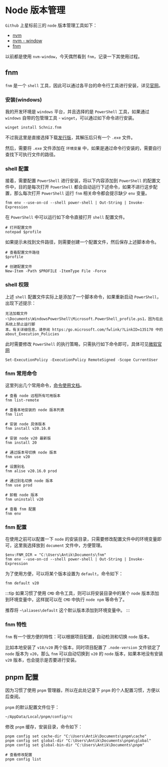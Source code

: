 # Node 版本管理

`Github` 上星标前三的 `node` 版本管理工具如下：

- [nvm](https://github.com/nvm-sh/nvm)
- [nvm - window](https://github.com/coreybutler/nvm-windows)
- [fnm](https://github.com/Schniz/fnm)

以前都是使用 `nvm-window`，今天偶然看到 `fnm`，记录一下其使用过程。

## fnm

`fnm` 是一个 `shell` 工具，因此可以通过各平台的命令行工具进行安装，详见[官网](https://github.com/Schniz/fnm?#Installation)。

### 安装(windows)

我的开发环境是 `windows` 平台，并且选择的是 `PowerShell` 工具，如果通过 `windows` 自带的包管理工具 - `winget`，可以通过如下命令进行安装。

```shell
winget install Schniz.fnm
```

不过我这里是直接选择下载[发行版](https://github.com/Schniz/fnm/releases)，其解压后只有一个 `.exe` 文件。

然后，需要将 `.exe` 文件添加在 `环境变量` 中，如果是通过命令行安装的，需要自行查找下可执行文件的路径。

### shell 配置

接着，需要配置 `PowerShell` 进行安装，将以下内容添加到 `PowerShell` 的配置文件中，目的是每次打开 `PowerShell` 都会自动运行下述命令，如果不进行这步配置，那么每次打开 `PowerShell` 运行 `fnm` 相关命令都会提示缺少 `env` 变量。

```shell
fnm env --use-on-cd --shell power-shell | Out-String | Invoke-Expression
```

在 `PowerShell` 中可以运行如下命令直接打开 `shell` 配置文件。

```shell
# 打开配置文件
notepad $profile
```

如果提示未找到文件路径，则需要创建一个配置文件，然后保存上述脚本命令。

```shell
# 查看配置文件路径
$profile

# 创建配置文件
New-Item -Path $PROFILE -ItemType File -Force
```

### shell 权限

上述 `shell` 配置文件实际上是添加了一个脚本命令，如果重新启动 `PowerShell`，出现下述提示：

```shell
无法加载文件 ~\Documents\WindowsPowerShell\Microsoft.PowerShell_profile.ps1，因为在此系统上禁止运行脚
本。有关详细信息，请参阅 https:/go.microsoft.com/fwlink/?LinkID=135170 中的 about_Execution_Policies
```

此时需要修改 `PowerShell` 的执行策略，只需执行如下命令即可，具体可见[微软官网](https://learn.microsoft.com/zh-cn/powershell/module/microsoft.powershell.core/about/about_execution_policies?view=powershell-7.4)

```shell
Set-ExecutionPolicy -ExecutionPolicy RemoteSigned -Scope CurrentUser
```

### fnm 常用命令

这里列出几个常用命令，[命令使用文档](https://github.com/Schniz/fnm/blob/master/docs/commands.md)。

```shell
# 查看 node 远程所有可用版本
fnm list-remote

# 查看本地安装的 node 版本列表
fnm list

# 安装 node 具体版本
fnm install v20.16.0

# 安装 node v20 最新版
fnm install 20

# 通过版本号切换 node 版本
fnm use v20

# 设置别名
fnm alise v20.16.0 prod

# 通过别名切换 node 版本
fnm use prod

# 卸载 node 版本
fnm uninstall v20

# 查看 fnm 配置
fnm env
```

### fnm 配置

在使用之前可以配置一下 `node` 的安装目录，只需要修改配置文件中的环境变量即可，这里我选择放到 `document` 文件中，方便管理。

```shell
$env:FNM_DIR = "C:\Users\Antik\Documents\fnm"
fnm env --use-on-cd --shell power-shell | Out-String | Invoke-Expression
```

为了使用方便，可以将某个版本设置为 `default`，命令如下：

```shell
fnm default v20
```

:::tip
如果习惯了使用 `CMD` 命令工具，则可以将安装目录中的某个 `node` 版本添加到环境变量中，这样就可以在 `CMD` 中执行 `node npm` 等命令了。

推荐将 `~\aliases\default` 这个默认版本添加到环境变量中。
:::

### fnm 特性

`fnm` 有一个很方便的特性：可以根据项目配置，自动检测和切换 `node` 版本。

比如本地安装了 `v18/v20` 两个版本，同时项目配置了 `.node-version` 文件锁定了 `node` 版本为 `v20`，那么 `fnm` 可以自动切换到 `v20` 的 `node` 版本，如果本地没有安装 `v20` 版本，也会提示是否要进行安装。

## pnpm 配置

因为习惯了使用 `pnpm` 管理器，所以在此处记录下 `pnpm` 的个人配置习惯，方便以后查阅。

`pnpm` 的默认配置文件位于：

```
~/AppData/Local/pnpm/config/rc
```

修改 `pnpm` 缓存，安装目录，命令如下：

```shell
pnpm config set cache-dir "C:\Users\Antik\Documents\pnpm\cache"
pnpm config set global-dir "C:\Users\Antik\Documents\pnpm\global"
pnpm config set global-bin-dir "C:\Users\Antik\Documents\pnpm"

# 查看修改配置
pnpm config list
```
